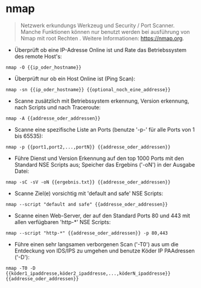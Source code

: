 # nmap

> Netzwerk erkundungs Werkzeug und Security / Port Scanner.
> Manche Funktionen können nur benutzt werden bei ausführung von Nmap mit root Rechten .
> Weitere Informationen: <https://nmap.org>.

- Überprüft ob eine IP-Adresse Online ist und Rate das Betriebssystem des remote Host's:

`nmap -O {{ip_oder_hostname}}`

- Überprüft nur ob ein Host Online ist (Ping Scan):

`nmap -sn {{ip_oder_hostname}} {{optional_noch_eine_addresse}}`

- Scanne zusätzlich mit Betriebssystem erkennung, Version erkennung, nach Scripts und nach Traceroute:
 
`nmap -A {{addresse_oder_addressen}}`

- Scanne eine spezifische Liste an Ports (benutze '-p-' für alle Ports von 1 bis 65535):

`nmap -p {{port1,port2,...,portN}} {{addresse_oder_addressen}}`

- Führe Dienst und Version Erkennung auf den top 1000 Ports mit den Standard NSE Scripts aus; Speicher das Ergebins ('-oN') in der Ausgabe Datei:

`nmap -sC -sV -oN {{ergebnis.txt}} {{addresse_oder_addressen}}`

- Scanne Ziel(e) vorsichtig mit 'default and safe' NSE Scripts:

`nmap --script "default and safe" {{addresse_oder_addressen}}`

- Scanne einen Web-Server, der auf den Standard Ports 80 und 443 mit allen verfügbaren 'http-*' NSE Scripts:

`nmap --script "http-*" {{addresse_oder_addressen}} -p 80,443`

- Führe einen sehr langsamen verborgenen Scan ('-T0') aus um die Entdeckung von IDS/IPS zu umgehen und benutze Köder IP PAAdressen ('-D'):

`nmap -T0 -D {{köder1_ipaddresse,köder2_ipaddresse,...,köderN_ipaddresse}} {{addresse_oder_addressen}}`
